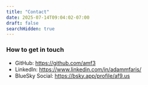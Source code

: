 ```yaml
---
title: "Contact"
date: 2025-07-14T09:04:02-07:00
draft: false
searchHidden: true
---
```


### How to get in touch

* GitHub: https://github.com/amf3
* LinkedIn: https://www.linkedin.com/in/adammfaris/
* BlueSky Social: https://bsky.app/profile/af9.us
